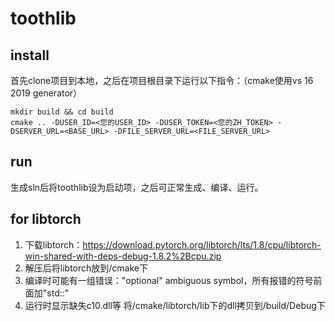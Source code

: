 # toothlib
## install
首先clone项目到本地，之后在项目根目录下运行以下指令：（cmake使用vs 16 2019 generator）

```
mkdir build && cd build
cmake .. -DUSER_ID=<您的USER_ID> -DUSER_TOKEN=<您的ZH_TOKEN> -DSERVER_URL=<BASE_URL> -DFILE_SERVER_URL=<FILE_SERVER_URL>
```
## run
生成sln后将toothlib设为启动项，之后可正常生成、编译、运行。

## for libtorch
1. 下载libtorch：https://download.pytorch.org/libtorch/lts/1.8/cpu/libtorch-win-shared-with-deps-debug-1.8.2%2Bcpu.zip
2. 解压后将libtorch放到/cmake下
3. 编译时可能有一组错误："optional" ambiguous symbol，所有报错的符号前面加"std::"
4. 运行时显示缺失c10.dll等 将/cmake/libtorch/lib下的dll拷贝到/build/Debug下